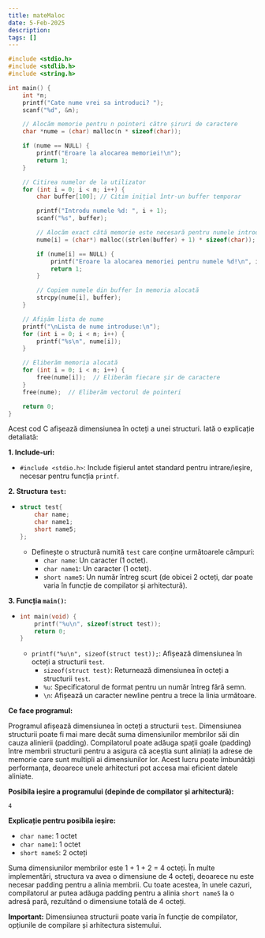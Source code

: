 ```yaml
---
title: mateMaloc
date: 5-Feb-2025
description: 
tags: []
---
```


```c
#include <stdio.h>
#include <stdlib.h>
#include <string.h>

int main() {
    int *n;
    printf("Cate nume vrei sa introduci? ");
    scanf("%d", &n);

    // Alocăm memorie pentru n pointeri către șiruri de caractere
    char *nume = (char) malloc(n * sizeof(char));

    if (nume == NULL) {
        printf("Eroare la alocarea memoriei!\n");
        return 1;
    }

    // Citirea numelor de la utilizator
    for (int i = 0; i < n; i++) {
        char buffer[100]; // Citim inițial într-un buffer temporar

        printf("Introdu numele %d: ", i + 1);
        scanf("%s", buffer);

        // Alocăm exact câtă memorie este necesară pentru numele introdus
        nume[i] = (char*) malloc((strlen(buffer) + 1) * sizeof(char));

        if (nume[i] == NULL) {
            printf("Eroare la alocarea memoriei pentru numele %d!\n", i + 1);
            return 1;
        }

        // Copiem numele din buffer în memoria alocată
        strcpy(nume[i], buffer);
    }

    // Afișăm lista de nume
    printf("\nLista de nume introduse:\n");
    for (int i = 0; i < n; i++) {
        printf("%s\n", nume[i]);
    }

    // Eliberăm memoria alocată
    for (int i = 0; i < n; i++) {
        free(nume[i]);  // Eliberăm fiecare șir de caractere
    }
    free(nume);  // Eliberăm vectorul de pointeri

    return 0;
}
```

Acest cod C afișează dimensiunea în octeți a unei structuri. Iată o explicație detaliată:

**1. Include-uri:**

*   `#include <stdio.h>`: Include fișierul antet standard pentru intrare/ieșire, necesar pentru funcția `printf`.

**2. Structura `test`:**

*   ```c
    struct test{
        char name;
        char name1;
        short name5;
    };
    ```
    *   Definește o structură numită `test` care conține următoarele câmpuri:
        *   `char name`: Un caracter (1 octet).
        *   `char name1`: Un caracter (1 octet).
        *   `short name5`: Un număr întreg scurt (de obicei 2 octeți, dar poate varia în funcție de compilator și arhitectură).

**3. Funcția `main()`:**

*   ```c
    int main(void) {
        printf("%u\n", sizeof(struct test));
        return 0;
    }
    ```
    *   `printf("%u\n", sizeof(struct test));`: Afișează dimensiunea în octeți a structurii `test`.
        *   `sizeof(struct test)`: Returnează dimensiunea în octeți a structurii `test`.
        *   `%u`: Specificatorul de format pentru un număr întreg fără semn.
        *   `\n`: Afișează un caracter newline pentru a trece la linia următoare.

**Ce face programul:**

Programul afișează dimensiunea în octeți a structurii `test`. Dimensiunea structurii poate fi mai mare decât suma dimensiunilor membrilor săi din cauza alinierii (padding). Compilatorul poate adăuga spații goale (padding) între membrii structurii pentru a asigura că aceștia sunt aliniați la adrese de memorie care sunt multipli ai dimensiunilor lor. Acest lucru poate îmbunătăți performanța, deoarece unele arhitecturi pot accesa mai eficient datele aliniate.

**Posibila ieșire a programului (depinde de compilator și arhitectură):**

```
4
```

**Explicație pentru posibila ieșire:**

*   `char name`: 1 octet
*   `char name1`: 1 octet
*   `short name5`: 2 octeți

Suma dimensiunilor membrilor este 1 + 1 + 2 = 4 octeți. În multe implementări, structura va avea o dimensiune de 4 octeți, deoarece nu este necesar padding pentru a alinia membrii. Cu toate acestea, în unele cazuri, compilatorul ar putea adăuga padding pentru a alinia `short name5` la o adresă pară, rezultând o dimensiune totală de 4 octeți.

**Important:** Dimensiunea structurii poate varia în funcție de compilator, opțiunile de compilare și arhitectura sistemului.

